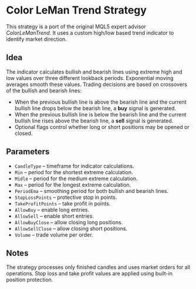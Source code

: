 # Color LeMan Trend Strategy

This strategy is a port of the original MQL5 expert advisor *ColorLeManTrend*. It uses a custom high/low based trend indicator to identify market direction.

## Idea

The indicator calculates bullish and bearish lines using extreme high and low values over three different lookback periods. Exponential moving averages smooth these values. Trading decisions are based on crossovers of the bullish and bearish lines:

- When the previous bullish line is above the bearish line and the current bullish line drops below the bearish line, a **buy** signal is generated.
- When the previous bullish line is below the bearish line and the current bullish line rises above the bearish line, a **sell** signal is generated.
- Optional flags control whether long or short positions may be opened or closed.

## Parameters

- `CandleType` – timeframe for indicator calculations.
- `Min` – period for the shortest extreme calculation.
- `Midle` – period for the medium extreme calculation.
- `Max` – period for the longest extreme calculation.
- `PeriodEma` – smoothing period for both bullish and bearish lines.
- `StopLossPoints` – protective stop in points.
- `TakeProfitPoints` – take profit in points.
- `AllowBuy` – enable long entries.
- `AllowSell` – enable short entries.
- `AllowBuyClose` – allow closing long positions.
- `AllowSellClose` – allow closing short positions.
- `Volume` – trade volume per order.

## Notes

The strategy processes only finished candles and uses market orders for all operations. Stop loss and take profit values are applied using built-in position protection.
